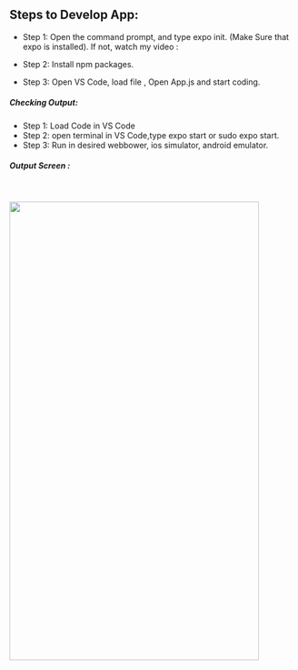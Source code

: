 ## Steps to Develop App:

- Step 1: Open the command prompt, and type expo init. (Make Sure that expo is installed).
If not, watch my video : 

- Step 2: Install npm packages.
- Step 3: Open VS Code, load file , Open App.js and start coding.

##### Checking Output:
- Step 1: Load Code in VS Code
- Step 2: open terminal in VS Code,type expo start or sudo expo start.
- Step 3: Run in desired webbower, ios simulator, android emulator.


##### Output Screen :
<br/>

<img src ="https://user-images.githubusercontent.com/59869563/103105577-ba327c00-4654-11eb-8dba-92b874bcd727.png" 
width="439px" height="806px">


